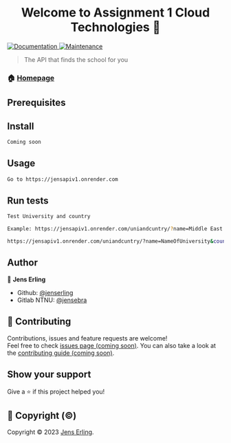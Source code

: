 <h1 align="center">Welcome to Assignment 1 Cloud Technologies 👋</h1>
<p>
  

  <a href="https://github.com/jenserling/assignment1cloudtech#readme" target="_blank">
    <img alt="Documentation" src="https://img.shields.io/badge/documentation-yes-brightgreen.svg" />
  </a>
  <a href="https://github.com/jenserling/assignment1cloudtech/graphs/commit-activity" target="_blank">
    <img alt="Maintenance" src="https://img.shields.io/badge/Maintained%3F-yes-green.svg" />
  </a>
  
  </a>
</p>

> The API that finds the school for you

### 🏠 [Homepage](https://github.com/jenserling/assignment1cloudtech.git#readme)

## Prerequisites



## Install

```sh
Coming soon 
```

## Usage

```sh
Go to https://jensapiv1.onrender.com
```

## Run tests

```sh
Test University and country

Example: https://jensapiv1.onrender.com/uniandcuntry/?name=Middle East Technical University&country=Turkey

https://jensapiv1.onrender.com/uniandcuntry/?name=NameOfUniversity&country=NameOfCountry
```

## Author

👤 **Jens Erling**

* Github: [@jenserling](https://github.com/jenserling)
* Gitlab NTNU: [@jensebra](https://git.gvk.idi.ntnu.no/jensebra/assignment1cloudtech.git)

## 🤝 Contributing

Contributions, issues and feature requests are welcome!<br />Feel free to check [issues page (coming soon)](https://github.com/jenserling/assignment1cloudtech.git/issues). You can also take a look at the [contributing guide (coming soon)](https://github.com/jenserling/assignment1cloudtech/master/CONTRIBUTING.md).

## Show your support

Give a ⭐️ if this project helped you!

## 📝 Copyright (©)

Copyright © 2023 [Jens Erling](https://github.com/jenserling).<br />